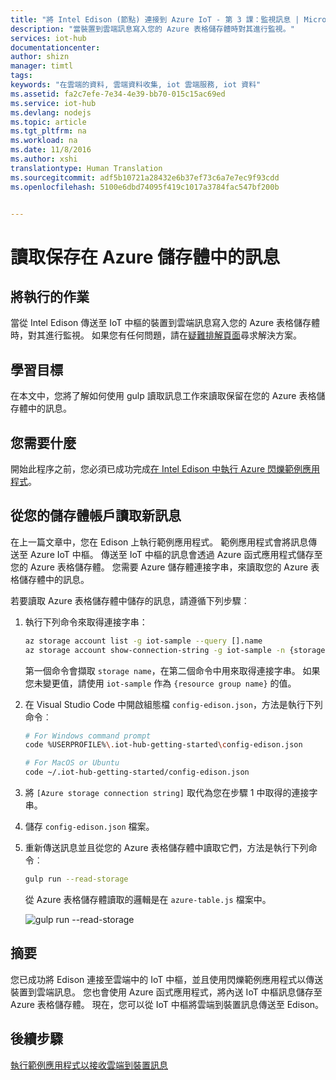 ```yaml
---
title: "將 Intel Edison (節點) 連接到 Azure IoT - 第 3 課：監視訊息 | Microsoft Docs"
description: "當裝置到雲端訊息寫入您的 Azure 表格儲存體時對其進行監視。"
services: iot-hub
documentationcenter: 
author: shizn
manager: timtl
tags: 
keywords: "在雲端的資料, 雲端資料收集, iot 雲端服務, iot 資料"
ms.assetid: fa2c7efe-7e34-4e39-bb70-015c15ac69ed
ms.service: iot-hub
ms.devlang: nodejs
ms.topic: article
ms.tgt_pltfrm: na
ms.workload: na
ms.date: 11/8/2016
ms.author: xshi
translationtype: Human Translation
ms.sourcegitcommit: adf5b10721a28432e6b37ef73c6a7e7ec9f93cdd
ms.openlocfilehash: 5100e6dbd74095f419c1017a3784fac547bf200b


---
```

# <a name="read-messages-persisted-in-azure-storage"></a>讀取保存在 Azure 儲存體中的訊息
## <a name="what-you-will-do"></a>將執行的作業
當從 Intel Edison 傳送至 IoT 中樞的裝置到雲端訊息寫入您的 Azure 表格儲存體時，對其進行監視。 如果您有任何問題，請在[疑難排解頁面][troubleshooting]尋求解決方案。

## <a name="what-you-will-learn"></a>學習目標
在本文中，您將了解如何使用 gulp 讀取訊息工作來讀取保留在您的 Azure 表格儲存體中的訊息。

## <a name="what-you-need"></a>您需要什麼
開始此程序之前，您必須已成功完成[在 Intel Edison 中執行 Azure 閃爍範例應用程式][run-the-azure-blink-sample-application-on-intel-edison]。

## <a name="read-new-messages-from-your-storage-account"></a>從您的儲存體帳戶讀取新訊息
在上一篇文章中，您在 Edison 上執行範例應用程式。 範例應用程式會將訊息傳送至 Azure IoT 中樞。 傳送至 IoT 中樞的訊息會透過 Azure 函式應用程式儲存至您的 Azure 表格儲存體。 您需要 Azure 儲存體連接字串，來讀取您的 Azure 表格儲存體中的訊息。

若要讀取 Azure 表格儲存體中儲存的訊息，請遵循下列步驟︰

1. 執行下列命令來取得連接字串：

   ```bash
   az storage account list -g iot-sample --query [].name
   az storage account show-connection-string -g iot-sample -n {storage name}
   ```

   第一個命令會擷取 `storage name`，在第二個命令中用來取得連接字串。 如果您未變更值，請使用 `iot-sample` 作為 `{resource group name}` 的值。
2. 在 Visual Studio Code 中開啟組態檔 `config-edison.json`，方法是執行下列命令︰

   ```bash
   # For Windows command prompt
   code %USERPROFILE%\.iot-hub-getting-started\config-edison.json

   # For MacOS or Ubuntu
   code ~/.iot-hub-getting-started/config-edison.json
   ```
3. 將 `[Azure storage connection string]` 取代為您在步驟 1 中取得的連接字串。
4. 儲存 `config-edison.json` 檔案。
5. 重新傳送訊息並且從您的 Azure 表格儲存體中讀取它們，方法是執行下列命令︰

   ```bash
   gulp run --read-storage
   ```

   從 Azure 表格儲存體讀取的邏輯是在 `azure-table.js` 檔案中。

   ![gulp run --read-storage][gulp run]

## <a name="summary"></a>摘要
您已成功將 Edison 連接至雲端中的 IoT 中樞，並且使用閃爍範例應用程式以傳送裝置到雲端訊息。 您也會使用 Azure 函式應用程式，將內送 IoT 中樞訊息儲存至 Azure 表格儲存體。 現在，您可以從 IoT 中樞將雲端到裝置訊息傳送至 Edison。

## <a name="next-steps"></a>後續步驟
[執行範例應用程式以接收雲端到裝置訊息][receive-cloud-to-device-messages]
<!-- Images and links -->

[troubleshooting]: iot-hub-intel-edison-kit-node-troubleshooting.md
[run-the-azure-blink-sample-application-on-intel-edison]: iot-hub-intel-edison-kit-node-lesson3-run-azure-blink.md
[gulp run]: media/iot-hub-intel-edison-lessons/lesson3/gulp_read_message.png
[receive-cloud-to-device-messages]: iot-hub-intel-edison-kit-node-lesson4-send-cloud-to-device-messages.md


<!--HONumber=Jan17_HO4-->


